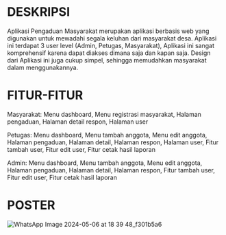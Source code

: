 # DESKRIPSI
Aplikasi Pengaduan Masyarakat merupakan aplikasi berbasis web yang digunakan untuk mewadahi segala keluhan dari masyarakat desa. Aplikasi ini terdapat 3 user level (Admin, Petugas, Masyarakat), Aplikasi ini sangat komprehensif karena dapat diakses dimana saja dan kapan saja. Design dari Aplikasi ini juga cukup simpel, sehingga memudahkan masyarakat dalam menggunakannya.




# FITUR-FITUR
Masyarakat:
Menu dashboard,
Menu registrasi masyarakat,
Halaman pengaduan,
Halaman detail respon,
Halaman user

Petugas: 
Menu dashboard,
Menu tambah anggota,
Menu edit anggota,
Halaman pengaduan,
Halaman detail,
Halaman respon,
Halaman user,
Fitur tambah user,
Fitur edit user,
Fitur cetak hasil laporan

Admin:
Menu dashboard,
Menu tambah anggota,
Menu edit anggota,
Halaman pengaduan,
Halaman detail,
Halaman respon,
Fitur tambah user,
Fitur edit user,
Fitur cetak hasil laporan


# POSTER
![WhatsApp Image 2024-05-06 at 18 39 48_f301b5a6](https://github.com/erniikaayu/Pengaduan-Masyarakat/assets/126757776/9fccbdfc-371f-404a-b2bb-c280c9747bc3)



